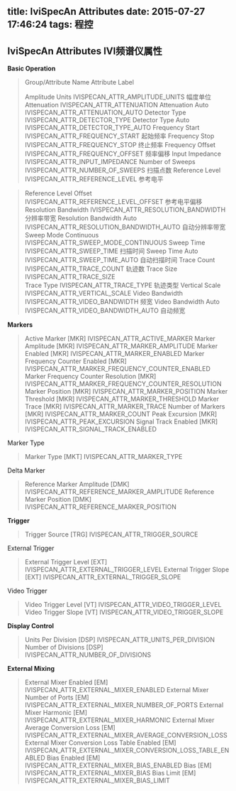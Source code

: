 title: IviSpecAn Attributes
date: 2015-07-27 17:46:24
tags: 程控
---

## IviSpecAn Attributes IVI频谱仪属性 ##


**Basic Operation**  

> Group/Attribute Name 			Attribute Label 
> 
> Amplitude Units 			IVISPECAN_ATTR_AMPLITUDE_UNITS    	幅度单位
> Attenuation 				IVISPECAN_ATTR_ATTENUATION
> Attenuation Auto			IVISPECAN_ATTR_ATTENUATION_AUTO 
> Detector Type				IVISPECAN_ATTR_DETECTOR_TYPE 
> Detector Type Auto			IVISPECAN_ATTR_DETECTOR_TYPE_AUTO 
> Frequency Start				IVISPECAN_ATTR_FREQUENCY_START      起始频率
> Frequency Stop 				IVISPECAN_ATTR_FREQUENCY_STOP       终止频率
> Frequency Offset 			IVISPECAN_ATTR_FREQUENCY_OFFSET     频率偏移
> Input Impedance 			IVISPECAN_ATTR_INPUT_IMPEDANCE 
> Number of Sweeps			IVISPECAN_ATTR_NUMBER_OF_SWEEPS     扫描点数
> Reference Level				IVISPECAN_ATTR_REFERENCE_LEVEL   参考电平

<!-- more -->

>Reference Level Offset 		IVISPECAN_ATTR_REFERENCE_LEVEL_OFFSET  参考电平偏移
>Resolution Bandwidth 		IVISPECAN_ATTR_RESOLUTION_BANDWIDTH     分辨率带宽
>Resolution Bandwidth Auto 	IVISPECAN_ATTR_RESOLUTION_BANDWIDTH_AUTO   自动分辨率带宽
>Sweep Mode Continuous 		IVISPECAN_ATTR_SWEEP_MODE_CONTINUOUS 
>Sweep Time 					IVISPECAN_ATTR_SWEEP_TIME   扫描时间
>Sweep Time Auto 			IVISPECAN_ATTR_SWEEP_TIME_AUTO  自动扫描时间
>Trace Count 				IVISPECAN_ATTR_TRACE_COUNT    轨迹数
>Trace Size 					IVISPECAN_ATTR_TRACE_SIZE    
>Trace Type 					IVISPECAN_ATTR_TRACE_TYPE    轨迹类型
>Vertical Scale 				IVISPECAN_ATTR_VERTICAL_SCALE 
>Video Bandwidth 			IVISPECAN_ATTR_VIDEO_BANDWIDTH    频宽
>Video Bandwidth Auto 		IVISPECAN_ATTR_VIDEO_BANDWIDTH_AUTO   自动频宽

**Markers**

>Active Marker [MKR] 		IVISPECAN_ATTR_ACTIVE_MARKER 
>Marker Amplitude [MKR] 		IVISPECAN_ATTR_MARKER_AMPLITUDE 
>Marker Enabled [MKR] 		IVISPECAN_ATTR_MARKER_ENABLED 
>Marker Frequency Counter Enabled [MKR] 		IVISPECAN_ATTR_MARKER_FREQUENCY_COUNTER_ENABLED 
>Marker Frequency Counter Resolution [MKR] 	IVISPECAN_ATTR_MARKER_FREQUENCY_COUNTER_RESOLUTION 
>Marker Position [MKR] 		IVISPECAN_ATTR_MARKER_POSITION 
>Marker Threshold [MKR] 		IVISPECAN_ATTR_MARKER_THRESHOLD 
>Marker Trace [MKR] 			IVISPECAN_ATTR_MARKER_TRACE 
>Number of Markers [MKR] 	IVISPECAN_ATTR_MARKER_COUNT 
>Peak Excursion [MKR] 		IVISPECAN_ATTR_PEAK_EXCURSION 
>Signal Track Enabled [MKR] 	IVISPECAN_ATTR_SIGNAL_TRACK_ENABLED 

Marker Type 
 
>Marker Type [MKT] 		IVISPECAN_ATTR_MARKER_TYPE 

Delta Marker  

>Reference Marker Amplitude [DMK] 		IVISPECAN_ATTR_REFERENCE_MARKER_AMPLITUDE 
>Reference Marker Position [DMK] 		IVISPECAN_ATTR_REFERENCE_MARKER_POSITION 

**Trigger**  

>Trigger Source [TRG] 		IVISPECAN_ATTR_TRIGGER_SOURCE 

External Trigger  

>External Trigger Level [EXT] 		IVISPECAN_ATTR_EXTERNAL_TRIGGER_LEVEL 
>External Trigger Slope [EXT] 		IVISPECAN_ATTR_EXTERNAL_TRIGGER_SLOPE 

Video Trigger 
 
>Video Trigger Level [VT] 		IVISPECAN_ATTR_VIDEO_TRIGGER_LEVEL 
>Video Trigger Slope [VT] 		IVISPECAN_ATTR_VIDEO_TRIGGER_SLOPE 

**Display Control**
  
>Units Per Division [DSP] 		IVISPECAN_ATTR_UNITS_PER_DIVISION 
>Number of Divisions [DSP] 		IVISPECAN_ATTR_NUMBER_OF_DIVISIONS 

**External Mixing**  

>External Mixer Enabled [EM] 		IVISPECAN_ATTR_EXTERNAL_MIXER_ENABLED 
>External Mixer Number of Ports [EM] 	IVISPECAN_ATTR_EXTERNAL_MIXER_NUMBER_OF_PORTS 
>External Mixer Harmonic [EM] 		IVISPECAN_ATTR_EXTERNAL_MIXER_HARMONIC 
>External Mixer Average Conversion Loss [EM] 	IVISPECAN_ATTR_EXTERNAL_MIXER_AVERAGE_CONVERSION_LOSS 
>External Mixer Conversion Loss Table Enabled [EM] 		IVISPECAN_ATTR_EXTERNAL_MIXER_CONVERSION_LOSS_TABLE_ENABLED 
>Bias Enabled [EM] 		IVISPECAN_ATTR_EXTERNAL_MIXER_BIAS_ENABLED 
>Bias [EM] 		IVISPECAN_ATTR_EXTERNAL_MIXER_BIAS 
>Bias Limit [EM] 		IVISPECAN_ATTR_EXTERNAL_MIXER_BIAS_LIMIT 
